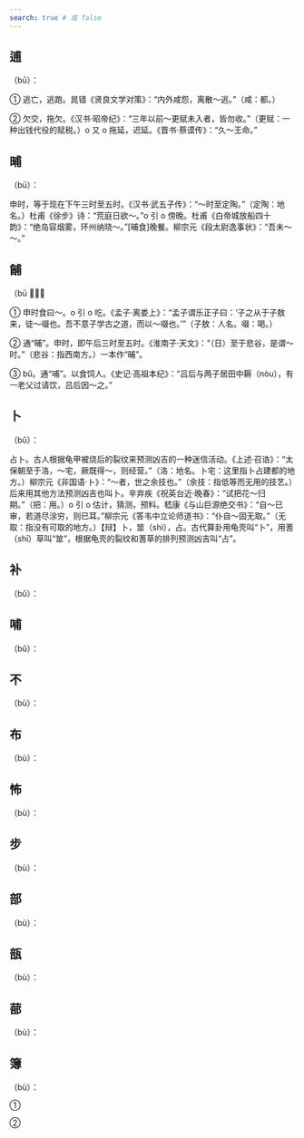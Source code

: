 ```yaml
---
search: true # 或 false
---
```


## 逋

（bū）：

➀ 逃亡，逃跑。晁错《贤良文学对策》：“内外咸怨，离散～逃。”（咸：都。）

➁ 欠交，拖欠。《汉书·昭帝纪》：“三年以前～更赋未入者，皆勿收。”（更赋：一种出钱代役的赋税。）o 又 o 拖延，迟延。《晋书·蔡谟传》：“久～王命。”

## 晡

（bū）：

申时，等于现在下午三时至五时。《汉书·武五子传》：“～时至定陶。”（定陶：地名。）杜甫《徐步》诗：“荒庭日欲～。”o 引 o 傍晚。杜甫《白帝城放船四十韵》：“绝岛容烟雾，环州纳晓～。”[晡食]晚餐。柳宗元《段太尉逸事状》：“吾未～～。”

## 餔

（bū 𫗦）：

➀ 申时食曰～。o 引 o 吃。《孟子·离娄上》：“孟子谓乐正子曰：‘子之从于子敖来，徒～啜也。吾不意子学古之道，而以～啜也。’”（子敖：人名。啜：喝。）

➁ 通“晡”。申时，即午后三时至五时。《淮南子·天文》：“（日）至于悲谷，是谓～时。”（悲谷：指西南方。）一本作“晡”。

➂ bǔ。通“哺”。以食饲人。《史记·高祖本纪》：“吕后与两子居田中耨（nòu），有一老父过请饮，吕后因～之。”

## 卜

（bǔ）：

占卜。古人根据龟甲被烧后的裂纹来预测凶吉的一种迷信活动。《上述·召诰》：“太保朝至于洛，～宅，厥既得～，则经营。”（洛：地名。卜宅：这里指卜占建都的地方。）柳宗元《非国语·卜》：“～者，世之余技也。”（余技：指低等而无用的技艺。）后来用其他方法预测凶吉也叫卜。辛弃疾《祝英台近·晚春》：“试把花～归期。”（把：用。）o 引 o 估计，猜测，预料。嵇康《与山巨源绝交书》：“自～已审，若道尽涂穷，则已耳。”柳宗元《答韦中立论师道书》：“仆自～固无取。”（无取：指没有可取的地方。）【辩】卜，筮（shì），占。古代算卦用龟壳叫“卜”，用蓍（shī）草叫“筮”，根据龟壳的裂纹和蓍草的排列预测凶吉叫“占”。

## 补

（bǔ）：

## 哺

（bǔ）：

## 不

（bù）：

## 布

（bù）：

## 怖

（bù）：

## 步

（bù）：

## 部

（bù）：

## 瓿

（bù）：

## 蔀

（bù）：

## 簿

（bù）：

➀

➁
